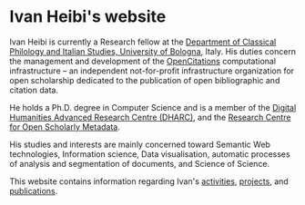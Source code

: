# Ivan Heibi's website
Ivan Heibi is currently a Research fellow at the [Department of Classical Philology and Italian Studies, University of Bologna](https://ficlit.unibo.it/it), Italy. His duties concern the management and development of the [OpenCitations](https://opencitations.net/) computational infrastructure – an independent not-for-profit infrastructure organization for open scholarship dedicated to the publication of open bibliographic and citation data. 

He holds a Ph.D. degree in Computer Science and is a member of the [Digital Humanities Advanced Research Centre (DHARC)](https://centri.unibo.it/dharc/en), and the [Research Centre for Open Scholarly Metadata](https://openscholarlymetadata.org/).

His studies and interests are mainly concerned toward Semantic Web technologies, Information science, Data visualisation, automatic processes of analysis and segmentation of documents, and Science of Science.

This website contains information regarding Ivan's [activities](../page/activity), [projects](../page/project), and [publications](../page/publication).